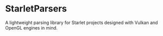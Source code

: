# StarletParsers
A lightweight parsing library for Starlet projects designed with Vulkan and OpenGL engines in mind.
